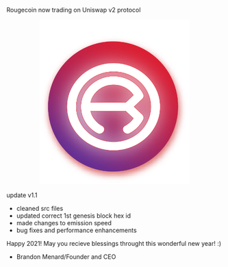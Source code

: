 Rougecoin now trading on Uniswap v2 protocol
<p align="center">
  <img src="LOGO NEW.png" width="350" title="hover text">
</p>

update v1.1
- cleaned src files
- updated correct 1st genesis block hex id
- made changes to emission speed
- bug fixes and performance enhancements

Happy 2021! May you recieve blessings throught this wonderful new year! :)

- Brandon Menard/Founder and CEO
